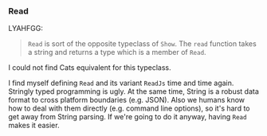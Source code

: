 
### Read

LYAHFGG:

> `Read` is sort of the opposite typeclass of `Show`. The `read` function takes a string and returns a type which is a member of `Read`.

I could not find Cats equivalent for this typeclass.

I find myself defining `Read` and its variant `ReadJs` time and time again.
Stringly typed programming is ugly.
At the same time, String is a robust data format to cross platform boundaries (e.g. JSON).
Also we humans know how to deal with them directly (e.g. command line options),
so it's hard to get away from String parsing.
If we're going to do it anyway, having `Read` makes it easier.
